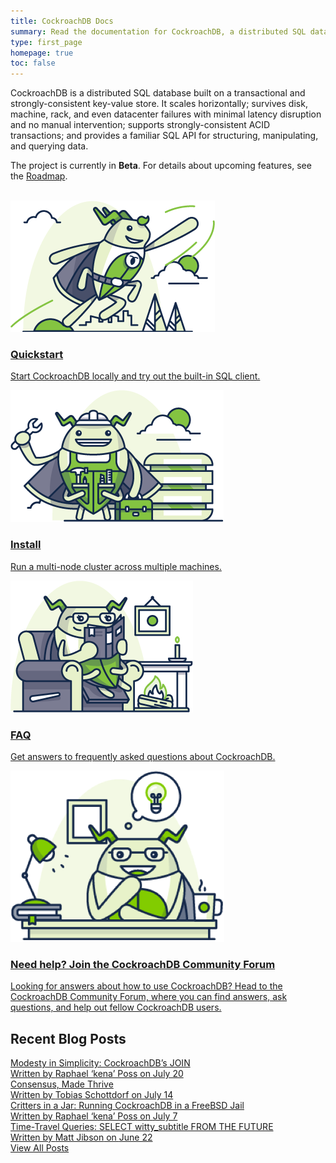 ```yaml
---
title: CockroachDB Docs
summary: Read the documentation for CockroachDB, a distributed SQL database built on a transactional and strongly-consistent key-value store.
type: first_page
homepage: true
toc: false
---
```


CockroachDB is a distributed SQL database built on a transactional and strongly-consistent key-value store. It scales horizontally; survives disk, machine, rack, and even datacenter failures with minimal latency disruption and no manual intervention; supports strongly-consistent ACID transactions; and provides a familiar SQL API for structuring, manipulating, and querying data. 

The project is currently in **Beta**. For details about upcoming features, see the [Roadmap](https://github.com/cockroachdb/cockroach/wiki).

<br>
<div class="row">
    <div class="col-md-4">
        <div class="roach">
            <a href="start-a-local-cluster.html">
                <img src="images/SCENE_superhero_profile_craig.png" alt="Quickstart CockroachDB"/>
                <h3>Quickstart</h3>
                <p>Start CockroachDB locally and try out the built-in SQL client.</p>
            </a>
        </div>
    </div>
    <div class="col-md-4">
        <div class="roach">
            <a href="install-cockroachdb.html">
                <img src="images/builder_craig.png" alt="Install CockroachDB"/>
                <h3>Install</h3>
                <p>Run a multi-node cluster across multiple machines.</p>
            </a>
        </div>
    </div>
    <div class="col-md-4">
        <div class="roach">
            <a href="frequently-asked-questions.html">
                <img src="images/fireside_catrina.png" alt="Frequently asked questions about CockroachDB"/>
                <h3>FAQ</h3>
                <p>Get answers to frequently asked questions about CockroachDB.</p>
            </a>
        </div>
    </div>
</div>
<div class="row">
    <div class="col-xs-12">
        <a href="https://forum.cockroachlabs.com/">
        <div class="roach full-roach">
            <div class="row">
                <div class="col-md-4"><img src="images/catrina_desk.png" class="catrina" alt="Join the CockroachDB Community Forum"/></div>
                <div class="col-md-8">
                    <h3>Need help? Join the CockroachDB Community Forum</h3>
                    <p>Looking for answers about how to use CockroachDB? Head to the CockroachDB Community Forum, where you can find answers, ask questions, and help out fellow CockroachDB users.</p>
                </div>
            </div>
        </div>
        </a>
    </div>
</div>

## Recent Blog Posts

<div class="row">
    <div class="col-xs-12">
        <a href="https://www.cockroachlabs.com/blog/cockroachdbs-first-join/">
        <div class="blog-post">
            <div class="blog-title">Modesty in Simplicity: CockroachDB’s JOIN</div>
            <div class="blog-meta">Written by <span class="meta-emphasis">Raphael ‘kena’ Poss</span> on <span class="meta-emphasis">July 20</span></div>
        </div>
        </a>  
    </div>
</div>
<div class="row">
    <div class="col-xs-12">
        <a href="https://www.cockroachlabs.com/blog/consensus-made-thrive/">
        <div class="blog-post">
            <div class="blog-title">Consensus, Made Thrive</div>
            <div class="blog-meta">Written by <span class="meta-emphasis">Tobias Schottdorf</span> on <span class="meta-emphasis">July 14</span></div>
        </div>
        </a>  
    </div>
</div>
<div class="row">
    <div class="col-xs-12">
        <a href="https://www.cockroachlabs.com/blog/critters-in-a-jar-running-cockroachdb-in-a-freebsd-jail/">
        <div class="blog-post">
            <div class="blog-title">Critters in a Jar: Running CockroachDB in a FreeBSD Jail</div>
            <div class="blog-meta">Written by <span class="meta-emphasis">Raphael ‘kena’ Poss</span> on <span class="meta-emphasis">July 7</span></div>
        </div>
        </a>  
    </div>
</div>
<div class="row">
    <div class="col-xs-12">
        <a href="https://www.cockroachlabs.com/blog/time-travel-queries-select-witty_subtitle-the_future/">
        <div class="blog-post last-entry">
            <div class="blog-title">Time-Travel Queries: SELECT witty_subtitle FROM THE FUTURE</div>
            <div class="blog-meta">Written by <span class="meta-emphasis">Matt Jibson</span> on <span class="meta-emphasis">June 22</span></div>
        </div>
        </a>  
    </div>
</div>
<div class="row">
    <div class="col-xs-12">
        <div class="view-blog"><a href="https://www.cockroachlabs.com/blog">View All Posts</a></div>
    </div>
</div>
